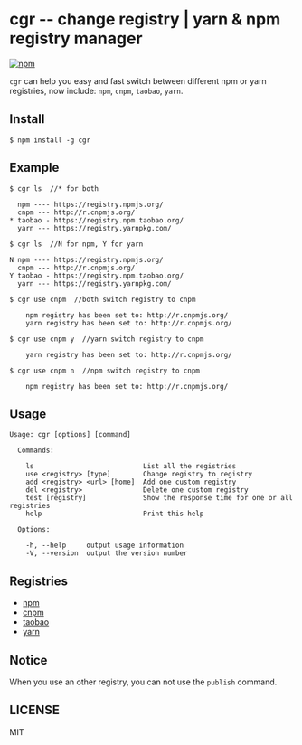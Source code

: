 # cgr -- change registry | yarn & npm registry manager

[![npm](https://img.shields.io/npm/v/cgr.svg)](https://www.npmjs.com/package/cgr)

`cgr` can help you easy and fast switch between different npm or yarn registries,
now include: `npm`, `cnpm`, `taobao`, `yarn`.

## Install

```
$ npm install -g cgr
```

## Example

```
$ cgr ls  //* for both

  npm ---- https://registry.npmjs.org/
  cnpm --- http://r.cnpmjs.org/
* taobao - https://registry.npm.taobao.org/
  yarn --- https://registry.yarnpkg.com/

```

```
$ cgr ls  //N for npm, Y for yarn

N npm ---- https://registry.npmjs.org/
  cnpm --- http://r.cnpmjs.org/
Y taobao - https://registry.npm.taobao.org/
  yarn --- https://registry.yarnpkg.com/

```

```
$ cgr use cnpm  //both switch registry to cnpm

    npm registry has been set to: http://r.cnpmjs.org/
    yarn registry has been set to: http://r.cnpmjs.org/

```

```
$ cgr use cnpm y  //yarn switch registry to cnpm

    yarn registry has been set to: http://r.cnpmjs.org/

```

```
$ cgr use cnpm n  //npm switch registry to cnpm

    npm registry has been set to: http://r.cnpmjs.org/

```

## Usage

```
Usage: cgr [options] [command]

  Commands:

    ls                           List all the registries
    use <registry> [type]        Change registry to registry
    add <registry> <url> [home]  Add one custom registry
    del <registry>               Delete one custom registry
    test [registry]              Show the response time for one or all registries
    help                         Print this help

  Options:

    -h, --help     output usage information
    -V, --version  output the version number
```

## Registries

- [npm](https://www.npmjs.org)
- [cnpm](http://cnpmjs.org)
- [taobao](http://npm.taobao.org)
- [yarn](https://yarnpkg.com)

## Notice

When you use an other registry, you can not use the `publish` command.

## LICENSE

MIT
